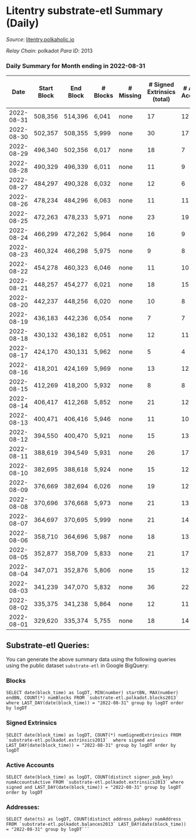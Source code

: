 # Litentry substrate-etl Summary (Daily)

_Source_: [litentry.polkaholic.io](https://litentry.polkaholic.io)

*Relay Chain*: polkadot
*Para ID*: 2013



### Daily Summary for Month ending in 2022-08-31


| Date | Start Block | End Block | # Blocks | # Missing | # Signed Extrinsics (total) | # Active Accounts | # Addresses with Balances | # Events | # Transfers | # XCM Transfers In | # XCM Transfers Out |
| ---- | ----------- | --------- | -------- | --------- | --------------------------- | ----------------- | ------------------------- | -------- | ----------- | ------------------ | ------------------- |
| 2022-08-31 | 508,356 | 514,396 | 6,041 | none  | 17 | 12 | 4,671 | 12,171 |   |   |   |
| 2022-08-30 | 502,357 | 508,355 | 5,999 | none  | 30 | 17 |  | 12,139 |   |   |   |
| 2022-08-29 | 496,340 | 502,356 | 6,017 | none  | 18 | 7 |  | 12,117 |   |   |   |
| 2022-08-28 | 490,329 | 496,339 | 6,011 | none  | 11 | 9 |  | 12,079 |   |   |   |
| 2022-08-27 | 484,297 | 490,328 | 6,032 | none  | 12 | 6 |  | 12,118 |   |   |   |
| 2022-08-26 | 478,234 | 484,296 | 6,063 | none  | 11 | 11 | 4,671 | 12,185 |   |   |   |
| 2022-08-25 | 472,263 | 478,233 | 5,971 | none  | 23 | 19 | 4,671 | 12,053 |   |   |   |
| 2022-08-24 | 466,299 | 472,262 | 5,964 | none  | 16 | 9 | 4,671 | 12,007 |   |   |   |
| 2022-08-23 | 460,324 | 466,298 | 5,975 | none  | 9 | 8 | 4,671 | 11,999 |   |   |   |
| 2022-08-22 | 454,278 | 460,323 | 6,046 | none  | 11 | 10 | 4,671 | 12,149 |   |   |   |
| 2022-08-21 | 448,257 | 454,277 | 6,021 | none  | 18 | 15 | 4,671 | 12,133 |   |   |   |
| 2022-08-20 | 442,237 | 448,256 | 6,020 | none  | 10 | 8 | 4,671 | 12,089 |   |   |   |
| 2022-08-19 | 436,183 | 442,236 | 6,054 | none  | 7 | 7 | 4,671 | 12,146 |   |   |   |
| 2022-08-18 | 430,132 | 436,182 | 6,051 | none  | 12 | 11 | 4,671 | 12,162 |   |   |   |
| 2022-08-17 | 424,170 | 430,131 | 5,962 | none  | 5 | 4 | 4,671 | 11,949 |   |   |   |
| 2022-08-16 | 418,201 | 424,169 | 5,969 | none  | 13 | 12 | 4,671 | 12,004 |   |   |   |
| 2022-08-15 | 412,269 | 418,200 | 5,932 | none  | 8 | 8 | 4,671 | 11,907 |   |   |   |
| 2022-08-14 | 406,417 | 412,268 | 5,852 | none  | 21 | 12 | 4,671 | 11,803 |   |   |   |
| 2022-08-13 | 400,471 | 406,416 | 5,946 | none  | 11 | 10 | 4,671 | 11,949 |   |   |   |
| 2022-08-12 | 394,550 | 400,470 | 5,921 | none  | 15 | 13 | 4,671 | 11,916 |   |   |   |
| 2022-08-11 | 388,619 | 394,549 | 5,931 | none  | 26 | 17 | 4,671 | 11,986 |   |   |   |
| 2022-08-10 | 382,695 | 388,618 | 5,924 | none  | 15 | 12 | 4,671 | 11,920 |   |   |   |
| 2022-08-09 | 376,669 | 382,694 | 6,026 | none  | 19 | 12 | 4,671 | 12,141 |   |   |   |
| 2022-08-08 | 370,696 | 376,668 | 5,973 | none  | 21 | 13 | 4,671 | 12,044 |   |   |   |
| 2022-08-07 | 364,697 | 370,695 | 5,999 | none  | 21 | 14 | 4,671 | 12,097 |   |   |   |
| 2022-08-06 | 358,710 | 364,696 | 5,987 | none  | 18 | 13 | 4,671 | 12,058 |   |   |   |
| 2022-08-05 | 352,877 | 358,709 | 5,833 | none  | 21 | 17 | 4,671 | 11,770 |   |   |   |
| 2022-08-04 | 347,071 | 352,876 | 5,806 | none  | 15 | 12 | 4,671 | 11,688 |   |   |   |
| 2022-08-03 | 341,239 | 347,070 | 5,832 | none  | 36 | 22 | 4,671 | 11,825 |   |   |   |
| 2022-08-02 | 335,375 | 341,238 | 5,864 | none  | 12 | 11 | 4,671 | 11,788 |   |   |   |
| 2022-08-01 | 329,620 | 335,374 | 5,755 | none  | 18 | 14 | 4,671 | 12,435 | 279  |   |   |

## Substrate-etl Queries:
You can generate the above summary data using the following queries using the public dataset `substrate-etl` in Google BigQuery:


### Blocks
```
SELECT date(block_time) as logDT, MIN(number) startBN, MAX(number) endBN, COUNT(*) numBlocks FROM `substrate-etl.polkadot.blocks2013`  where LAST_DAY(date(block_time)) = "2022-08-31" group by logDT order by logDT
```


### Signed Extrinsics
```
SELECT date(block_time) as logDT, COUNT(*) numSignedExtrinsics FROM `substrate-etl.polkadot.extrinsics2013`  where signed and LAST_DAY(date(block_time)) = "2022-08-31" group by logDT order by logDT
```


### Active Accounts
```
SELECT date(block_time) as logDT, COUNT(distinct signer_pub_key) numAccountsActive FROM `substrate-etl.polkadot.extrinsics2013` where signed and LAST_DAY(date(block_time)) = "2022-08-31" group by logDT order by logDT
```


### Addresses:
```
SELECT date(ts) as logDT, COUNT(distinct address_pubkey) numAddress FROM `substrate-etl.polkadot.balances2013` LAST_DAY(date(block_time)) = "2022-08-31" group by logDT```

